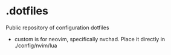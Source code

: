 # .dotfiles
Public repository of configuration dotfiles

- custom is for neovim, specifically nvchad. Place it directly in ./config/nvim/lua
